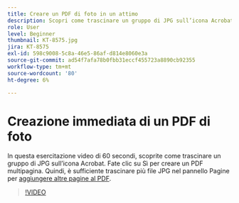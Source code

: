 ```yaml
---
title: Creare un PDF di foto in un attimo
description: Scopri come trascinare un gruppo di JPG sull’icona Acrobat per creare un PDF
role: User
level: Beginner
thumbnail: KT-8575.jpg
jira: KT-8575
exl-id: 598c9008-5c8a-46e5-86af-d814e8060e3a
source-git-commit: ad54f7afa78b0fbb31eccf455723a8890cb92355
workflow-type: tm+mt
source-wordcount: '80'
ht-degree: 6%

---
```


# Creazione immediata di un PDF di foto

In questa esercitazione video di 60 secondi, scoprite come trascinare un gruppo di JPG sull’icona Acrobat. Fate clic su Sì per creare un PDF multipagina. Quindi, è sufficiente trascinare più file JPG nel pannello Pagine per [aggiungere altre pagine al PDF](https://www.adobe.com/it/acrobat/online/add-pages-to-pdf.html).

>[!VIDEO](https://video.tv.adobe.com/v/336365?quality=12&learn=on&hidetitle=true)

